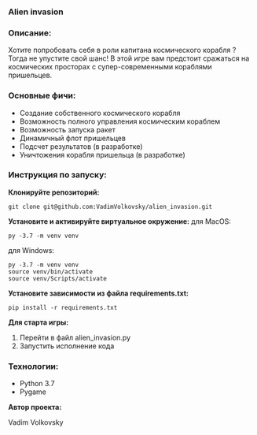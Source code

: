 ### Alien invasion

### Описание:
Хотите попробовать себя в роли капитана космического корабля ? 
Тогда не упустите свой шанс! 
В этой игре вам предстоит сражаться на космических просторах с супер-современными кораблями пришельцев.

### Основные фичи:
- Создание собственного космического корабля
- Возможность полного управления космическим кораблем
- Возможность запуска ракет
- Динамичный флот пришельцев
- Подсчет результатов (в разработке)
- Уничтожения корабля пришельца (в разработке)


### Инструкция по запуску:
**Клонируйте репозиторий:**

```
git clone git@github.com:VadimVolkovsky/alien_invasion.git
```

**Установите и активируйте виртуальное окружение:**
для MacOS:
```
py -3.7 -m venv venv
```

для Windows:
```
py -3.7 -m venv venv
source venv/bin/activate
source venv/Scripts/activate
```
**Установите зависимости из файла requirements.txt:**
```
pip install -r requirements.txt
```

**Для старта игры:**

1. Перейти в файл alien_invasion.py
2. Запустить исполнение кода


### Технологии:
- Python 3.7
- Pygame

**Автор проекта:**

Vadim Volkovsky

